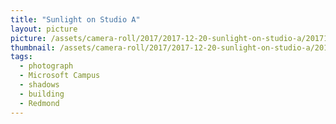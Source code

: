```yaml
---
title: "Sunlight on Studio A"
layout: picture
picture: /assets/camera-roll/2017/2017-12-20-sunlight-on-studio-a/20171220_235329250_iOS.jpg
thumbnail: /assets/camera-roll/2017/2017-12-20-sunlight-on-studio-a/20171220_235329250_iOS-thumbnail.jpg
tags:
  - photograph
  - Microsoft Campus
  - shadows
  - building
  - Redmond
---
```

